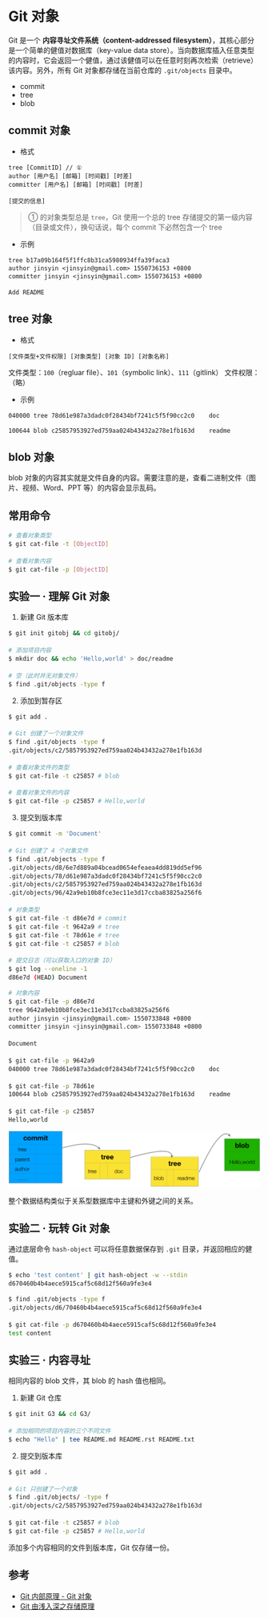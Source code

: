 # Git 对象

Git 是一个 **内容寻址文件系统（content-addressed filesystem）**，其核心部分是一个简单的健值对数据库（key-value data store）。当向数据库插入任意类型的内容时，它会返回一个健值，通过该健值可以在任意时刻再次检索（retrieve）该内容。另外，所有 Git 对象都存储在当前仓库的 `.git/objects` 目录中。

* commit
* tree
* blob

## commit 对象

* 格式

```plain
tree [CommitID] // ①
author [用户名] [邮箱] [时间戳] [时差]
committer [用户名] [邮箱] [时间戳] [时差]

[提交的信息]
```

> ① 的对象类型总是 `tree`，Git 使用一个总的 tree 存储提交的第一级内容（目录或文件），换句话说，每个 commit 下必然包含一个 tree

* 示例

```plain
tree b17a09b164f5f1ffc8b31ca5980934ffa39faca3
author jinsyin <jinsyin@gmail.com> 1550736153 +0800
committer jinsyin <jinsyin@gmail.com> 1550736153 +0800

Add README
```

## tree 对象

* 格式

```plain
[文件类型+文件权限] [对象类型] [对象 ID] [对象名称]
```

文件类型：`100`（regluar file）、`101`（symbolic link）、`111`（gitlink）
文件权限：（略）

* 示例

```plain
040000 tree 78d61e987a3dadc0f28434bf7241c5f5f90cc2c0    doc
```

```plain
100644 blob c25857953927ed759aa024b43432a278e1fb163d    readme
```

## blob 对象

blob 对象的内容其实就是文件自身的内容。需要注意的是，查看二进制文件（图片、视频、Word、PPT 等）的内容会显示乱码。

## 常用命令

```sh
# 查看对象类型
$ git cat-file -t [ObjectID]

# 查看对象内容
$ git cat-file -p [ObjectID]
```

## 实验一 · 理解 Git 对象

1. 新建 Git 版本库

```sh
$ git init gitobj && cd gitobj/

# 添加项目内容
$ mkdir doc && echo 'Hello,world' > doc/readme

# 空（此时并无对象文件）
$ find .git/objects -type f
```

2. 添加到暂存区

```sh
$ git add .

# Git 创建了一个对象文件
$ find .git/objects -type f
.git/objects/c2/5857953927ed759aa024b43432a278e1fb163d

# 查看对象文件的类型
$ git cat-file -t c25857 # blob

# 查看对象文件的内容
$ git cat-file -p c25857 # Hello,world
```

3. 提交到版本库

```sh
$ git commit -m 'Document'

# Git 创建了 4 个对象文件
$ find .git/objects -type f
.git/objects/d8/6e7d889a04bcead0654efeaea4dd819dd5ef96
.git/objects/78/d61e987a3dadc0f28434bf7241c5f5f90cc2c0
.git/objects/c2/5857953927ed759aa024b43432a278e1fb163d
.git/objects/96/42a9eb10b8fce3ec11e3d17ccba83825a256f6

# 对象类型
$ git cat-file -t d86e7d # commit
$ git cat-file -t 9642a9 # tree
$ git cat-file -t 78d61e # tree
$ git cat-file -t c25857 # blob

# 提交日志（可以获取入口的对象 ID）
$ git log --oneline -1
d86e7d (HEAD) Document
```

```sh
# 对象内容
$ git cat-file -p d86e7d
tree 9642a9eb10b8fce3ec11e3d17ccba83825a256f6
author jinsyin <jinsyin@gmail.com> 1550733848 +0800
committer jinsyin <jinsyin@gmail.com> 1550733848 +0800

Document

$ git cat-file -p 9642a9
040000 tree 78d61e987a3dadc0f28434bf7241c5f5f90cc2c0    doc

$ git cat-file -p 78d61e
100644 blob c25857953927ed759aa024b43432a278e1fb163d    readme

$ git cat-file -p c25857
Hello,world
```

![Demo](.images/object-demo.png)

整个数据结构类似于关系型数据库中主键和外键之间的关系。

## 实验二 · 玩转 Git 对象

通过底层命令 `hash-object` 可以将任意数据保存到 `.git` 目录，并返回相应的健值。

```sh
$ echo 'test content' | git hash-object -w --stdin
d670460b4b4aece5915caf5c68d12f560a9fe3e4
```

```sh
$ find .git/objects -type f
.git/objects/d6/70460b4b4aece5915caf5c68d12f560a9fe3e4

$ git cat-file -p d670460b4b4aece5915caf5c68d12f560a9fe3e4
test content
```

## 实验三 · 内容寻址

相同内容的 blob 文件，其 blob 的 hash 值也相同。

1. 新建 Git 仓库

```sh
$ git init G3 && cd G3/

# 添加相同的项目内容的三个不同文件
$ echo "Hello" | tee README.md README.rst README.txt
```

2. 提交到版本库

```sh
$ git add .

# Git 只创建了一个对象
$ find .git/objects/ -type f
.git/objects/c2/5857953927ed759aa024b43432a278e1fb163d

$ git cat-file -t c25857 # blob
$ git cat-file -p c25857 # Hello,world
```

添加多个内容相同的文件到版本库，Git 仅存储一份。

## 参考

* [Git 内部原理 - Git 对象](https://git-scm.com/book/zh/v2/Git-%E5%86%85%E9%83%A8%E5%8E%9F%E7%90%86-Git-%E5%AF%B9%E8%B1%A1)
* [Git 由浅入深之存储原理](https://zhuanlan.zhihu.com/p/25989135)